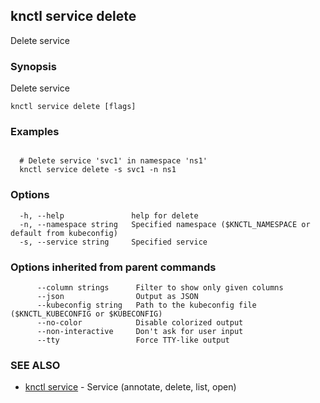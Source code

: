 ## knctl service delete

Delete service

### Synopsis

Delete service

```
knctl service delete [flags]
```

### Examples

```

  # Delete service 'svc1' in namespace 'ns1'
  knctl service delete -s svc1 -n ns1
```

### Options

```
  -h, --help               help for delete
  -n, --namespace string   Specified namespace ($KNCTL_NAMESPACE or default from kubeconfig)
  -s, --service string     Specified service
```

### Options inherited from parent commands

```
      --column strings      Filter to show only given columns
      --json                Output as JSON
      --kubeconfig string   Path to the kubeconfig file ($KNCTL_KUBECONFIG or $KUBECONFIG)
      --no-color            Disable colorized output
      --non-interactive     Don't ask for user input
      --tty                 Force TTY-like output
```

### SEE ALSO

* [knctl service](knctl_service.md)	 - Service (annotate, delete, list, open)

